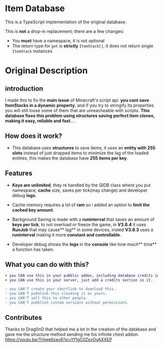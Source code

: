 # Item Database
This is a TypeScript implementation of the original database.

This is **not** a drop-in replacement; there are a few changes:
- You **must** have a namespace, it is not optional
- The return type for `get` is **strictly** `ItemStack[]`, it does not return single `ItemStack` instances

# Original Description
## introduction
I made this to fix the **main issue** of Minecraft's script api: **you cant save ItemStacks in a dynamic property**, and if you try to stringify its properties you will still loose some of them that are unreacheable with scripts. **This database fixes this problem using structures saving perfect item clones, making it easy, reliable and fast**....

## How does it work?

- This database uses **structures** to save items, it uses an **entity with 255 slots** instead of just dropped items to minimize the lag of the loaded entities, this makes the database have **255 items per key**.

## Features
- **Keys are unlimited**, they re handled by the QIDB class where you put namespace, **cache** size, saves per tick(may change) and developer debug **logs**.

- Cache memory requires a lot of **ram** so i added an option to **limit the cached key amount**.

- Background Saving is made with a **runinterval** that saves an amount of **keys per tick**, to not overload or freeze the game, in **V3.8.4** it uses **RunJob** that may cause** lag** in some devices, insted **V3.8.3** uses a **runinterval** making it more **constant and controllable**.

- Developer debug shows the **logs** in the **console** like how much** time** a function has taken.

## What you can do with this?
```diff
+ you CAN use this in your pubblic addon, including database credits in the download page.
+ you CAN use this in your server, just add a credits section in it.

- you CAN'T create your shortlink to download this.
- you CAN'T pubblish this claiming it as yours.
- you CAN'T sell this to other people.
- you CAN'T pubblish custom versions without permissions.
```

## Contributes
Thanks to Drag0nD that helped me a lot in the creation of the database and gave me the structure method sending me his infinite chest addon.
https://youtu.be/Trljwe6zay8?si=Yf1gC0ZsvOyAXXEP
